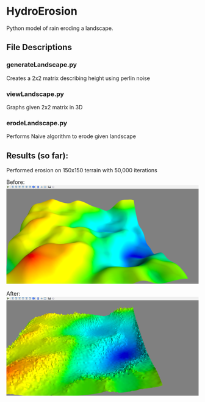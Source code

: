 # HydroErosion
Python model of rain eroding a landscape.

## File Descriptions
### generateLandscape.py
Creates a 2x2 matrix describing height using perlin noise

### viewLandscape.py
Graphs given 2x2 matrix in 3D

### erodeLandscape.py
Performs Naive algorithm to erode given landscape

## Results (so far):
Performed erosion on 150x150 terrain with 50,000 iterations

Before: ![Before Erosion](/images/before.png)

After: ![After Erosion](/images/after.png)
